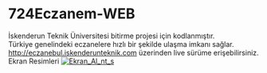 # 724Eczanem-WEB
İskenderun Teknik Üniversitesi bitirme projesi için kodlanmıştır.<br>
Türkiye genelindeki eczanelere hızlı bir şekilde ulaşma imkanı sağlar.<br>
<a href = "http://eczanebul.iskenderunteknik.com" target = "_BLANK">http://eczanebul.iskenderunteknik.com<a> üzerinden live sürüme erişebilirsiniz.<br>
 Ekran Resimleri
<a href="https://ibb.co/eniBao"><img src="https://preview.ibb.co/fKKjvo/Ekran_Al_nt_s.png" alt="Ekran_Al_nt_s" border="0"></a>
